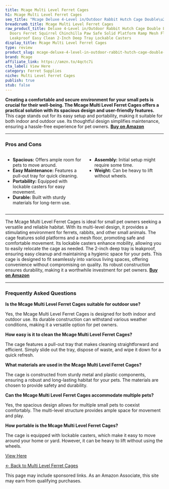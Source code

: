 ```yaml
---
title: Mcage Multi Level Ferret Cages
h1: Mcage Multi Level Ferret Cages
seo_title: "Mcage Deluxe 4-Level in/Outdoor Rabbit Hutch Cage Double\u2026"
breadcrumb_title: Mcage Multi Level Ferret Cages
raw_product_title: Deluxe 4-Level in/Outdoor Rabbit Hutch Cage Double Large Front
  Doors Ferret Squirrel Chinchilla Paw Safe Solid Platform Ramp Mesh Floor Pull Out
  Leakproof Easy Clean 2-Inch Deep Tray Lockable Casters
display_title: Mcage Multi Level Ferret Cages
type: review
product_slug: mcage-deluxe-4-level-in-outdoor-rabbit-hutch-cage-double-large-front-do-d3bfcca6
brand: Mcage
affiliate_link: https://amzn.to/4qctc7i
cta_label: View Here
category: Ferret Supplies
niche: Multi Level Ferret Cages
publish: true
stub: false
---
```


<div id="intro" class="full-width">
  <p><strong>Creating a comfortable and secure environment for your small pets is crucial for their well-being. The Mcage Multi Level Ferret Cages offers a practical solution with its spacious design and user-friendly features.</strong> This cage stands out for its easy setup and portability, making it suitable for both indoor and outdoor use. Its thoughtful design simplifies maintenance, ensuring a hassle-free experience for pet owners. <a href="https://amzn.to/4qctc7i" rel="nofollow sponsored noopener" target="_blank"><strong>Buy on Amazon</strong></a></p>
</div>

<hr />
<h3 id="pros-cons">Pros and Cons</h3>
<div class="pc-grid" style="display:grid;grid-template-columns:1fr 1fr;gap:16px;">
  <ul>
    <li><strong>Spacious:</strong> Offers ample room for pets to move around.</li>
    <li><strong>Easy Maintenance:</strong> Features a pull-out tray for quick cleaning.</li>
    <li><strong>Portability:</strong> Equipped with lockable casters for easy movement.</li>
    <li><strong>Durable:</strong> Built with sturdy materials for long-term use.</li>
  </ul>
  <ul>
    <li><strong>Assembly:</strong> Initial setup might require some time.</li>
    <li><strong>Weight:</strong> Can be heavy to lift without wheels.</li>
  </ul>
</div>
<hr />

<div class="full-width">
  <p>The Mcage Multi Level Ferret Cages is ideal for small pet owners seeking a versatile and reliable habitat. With its multi-level design, it provides a stimulating environment for ferrets, rabbits, and other small animals. The cage features solid platforms and a mesh floor, promoting safe and comfortable movement. Its lockable casters enhance mobility, allowing you to easily relocate the cage as needed. The 2-inch deep tray is leakproof, ensuring easy cleanup and maintaining a hygienic space for your pets. This cage is designed to fit seamlessly into various living spaces, offering convenience without compromising on quality. Its robust construction ensures durability, making it a worthwhile investment for pet owners. <a href="https://amzn.to/4qctc7i" rel="nofollow sponsored noopener" target="_blank"><strong>Buy on Amazon</strong></a></p>
</div>

<hr />
<h3 id="faqs">Frequently Asked Questions</h3>

<p><strong>Is the Mcage Multi Level Ferret Cages suitable for outdoor use?</strong></p>
<p>Yes, the Mcage Multi Level Ferret Cages is designed for both indoor and outdoor use. Its durable construction can withstand various weather conditions, making it a versatile option for pet owners.</p>

<p><strong>How easy is it to clean the Mcage Multi Level Ferret Cages?</strong></p>
<p>The cage features a pull-out tray that makes cleaning straightforward and efficient. Simply slide out the tray, dispose of waste, and wipe it down for a quick refresh.</p>

<p><strong>What materials are used in the Mcage Multi Level Ferret Cages?</strong></p>
<p>The cage is constructed from sturdy metal and plastic components, ensuring a robust and long-lasting habitat for your pets. The materials are chosen to provide safety and durability.</p>

<p><strong>Can the Mcage Multi Level Ferret Cages accommodate multiple pets?</strong></p>
<p>Yes, the spacious design allows for multiple small pets to coexist comfortably. The multi-level structure provides ample space for movement and play.</p>

<p><strong>How portable is the Mcage Multi Level Ferret Cages?</strong></p>
<p>The cage is equipped with lockable casters, which make it easy to move around your home or yard. However, it can be heavy to lift without using the wheels.</p>
<p><a class="btn" href="https://amzn.to/4qctc7i" target="_blank" rel="nofollow sponsored noopener">View Here</a></p>
<p><a href="/roundups/ferret-supplies/multi-level-ferret-cages/">← Back to Multi Level Ferret Cages</a></p>
<aside class="disclosure">This page may include sponsored links. As an Amazon Associate, this site may earn from qualifying purchases.</aside>
